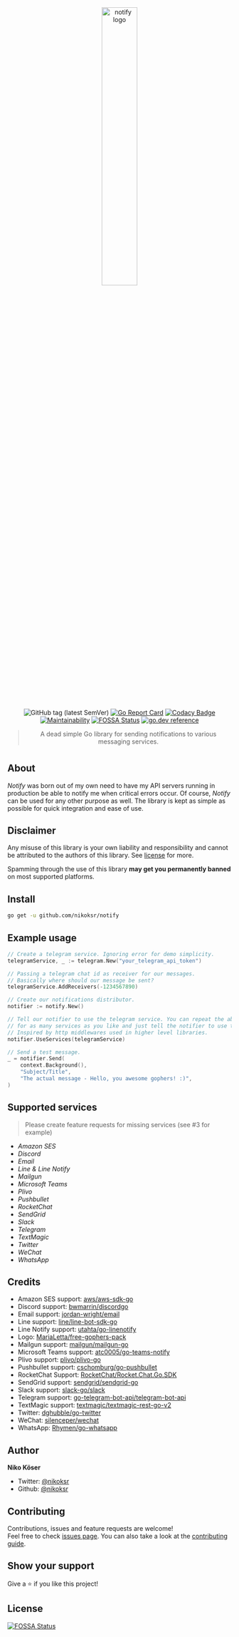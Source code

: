<div align="center">
<img
    width=40%
    src="assets/gopher-letter.svg"
    alt="notify logo"
/>

![GitHub tag (latest SemVer)](https://img.shields.io/github/v/tag/nikoksr/notify?color=success&label=version&sort=semver)
[![Go Report Card](https://goreportcard.com/badge/github.com/nikoksr/notify)](https://goreportcard.com/report/github.com/nikoksr/notify)
[![Codacy Badge](https://app.codacy.com/project/badge/Grade/37fdff3c275c4a72a3a061f2d0ec5553)](https://www.codacy.com/gh/nikoksr/notify/dashboard?utm_source=github.com&amp;utm_medium=referral&amp;utm_content=nikoksr/notify&amp;utm_campaign=Badge_Grade)
[![Maintainability](https://api.codeclimate.com/v1/badges/b3afd7bf115341995077/maintainability)](https://codeclimate.com/github/nikoksr/notify/maintainability)
[![FOSSA Status](https://app.fossa.com/api/projects/git%2Bgithub.com%2Fnikoksr%2Fnotify.svg?type=shield)](https://app.fossa.com/projects/git%2Bgithub.com%2Fnikoksr%2Fnotify?ref=badge_shield)
[![go.dev reference](https://img.shields.io/badge/go.dev-reference-007d9c?logo=go&logoColor=white&style=flat)](https://pkg.go.dev/github.com/nikoksr/notify)

</div>

> <p align="center">A dead simple Go library for sending notifications to various messaging services.</p>

<h1></h1>

## About <a id="about"></a>

*Notify* was born out of my own need to have my API servers running in production be able to notify me when critical errors occur. Of course, _Notify_ can be used for any other purpose as well. The library is kept as simple as possible for quick integration and ease of use.

## Disclaimer <a id="disclaimer"></a>

Any misuse of this library is your own liability and responsibility and cannot be attributed to the authors of this library.  See [license](LICENSE) for more.

Spamming through the use of this library **may get you permanently banned** on most supported platforms.

## Install <a id="install"></a>

```sh
go get -u github.com/nikoksr/notify
```

## Example usage <a id="usage"></a>

```go
// Create a telegram service. Ignoring error for demo simplicity.
telegramService, _ := telegram.New("your_telegram_api_token")

// Passing a telegram chat id as receiver for our messages.
// Basically where should our message be sent?
telegramService.AddReceivers(-1234567890)

// Create our notifications distributor.
notifier := notify.New()

// Tell our notifier to use the telegram service. You can repeat the above process
// for as many services as you like and just tell the notifier to use them.
// Inspired by http middlewares used in higher level libraries.
notifier.UseServices(telegramService)

// Send a test message.
_ = notifier.Send(
	context.Background(),
	"Subject/Title",
	"The actual message - Hello, you awesome gophers! :)",
)
```

## Supported services <a id="supported_services"></a>

> Please create feature requests for missing services (see #3 for example)

- *Amazon SES*
- *Discord*
- *Email*
- *Line & Line Notify*
- *Mailgun*
- *Microsoft Teams*
- *Plivo*
- *Pushbullet*
- *RocketChat*
- *SendGrid*
- *Slack*
- *Telegram*
- *TextMagic*
- *Twitter*
- *WeChat*
- *WhatsApp*

## Credits <a id="credits"></a>

- Amazon SES support: [aws/aws-sdk-go](https://github.com/aws/aws-sdk-go)
- Discord support: [bwmarrin/discordgo](https://github.com/bwmarrin/discordgo)
- Email support: [jordan-wright/email](https://github.com/jordan-wright/email)
- Line support: [line/line-bot-sdk-go](https://github.com/line/line-bot-sdk-go)
- Line Notify support: [utahta/go-linenotify](https://github.com/utahta/go-linenotify)
- Logo: [MariaLetta/free-gophers-pack](https://github.com/MariaLetta/free-gophers-pack)
- Mailgun support: [mailgun/mailgun-go](https://github.com/mailgun/mailgun-go)
- Microsoft Teams support: [atc0005/go-teams-notify](https://github.com/atc0005/go-teams-notify)
- Plivo support: [plivo/plivo-go](https://github.com/plivo/plivo-go)
- Pushbullet support: [cschomburg/go-pushbullet](https://github.com/cschomburg/go-pushbullet)
- RocketChat Support: [RocketChat/Rocket.Chat.Go.SDK](https://github.com/RocketChat/Rocket.Chat.Go.SDK)
- SendGrid support: [sendgrid/sendgrid-go](https://github.com/sendgrid/sendgrid-go)
- Slack support: [slack-go/slack](https://github.com/slack-go/slack)
- Telegram support: [go-telegram-bot-api/telegram-bot-api](https://github.com/go-telegram-bot-api/telegram-bot-api)
- TextMagic support: [textmagic/textmagic-rest-go-v2](https://github.com/textmagic/textmagic-rest-go-v2)
- Twitter: [dghubble/go-twitter](https://github.com/dghubble/go-twitter)
- WeChat: [silenceper/wechat](https://github.com/silenceper/wechat)
- WhatsApp: [Rhymen/go-whatsapp](https://github.com/Rhymen/go-whatsapp)

## Author <a id="author"></a>

**Niko Köser**

* Twitter: [@nikoksr](https://twitter.com/nikoksr)
* Github: [@nikoksr](https://github.com/nikoksr)

## Contributing <a id="contributing"></a>

Contributions, issues and feature requests are welcome!<br />Feel free to check [issues page](https://github.com/nikoksr/notify/issues). You can also take a look at the [contributing guide](https://github.com/nikoksr/notify/blob/main/CONTRIBUTING.md).

## Show your support <a id="support"></a>

Give a ⭐️ if you like this project!

## License <a id="license"></a>

[![FOSSA Status](https://app.fossa.com/api/projects/git%2Bgithub.com%2Fnikoksr%2Fnotify.svg?type=large)](https://app.fossa.com/projects/git%2Bgithub.com%2Fnikoksr%2Fnotify?ref=badge_large)
